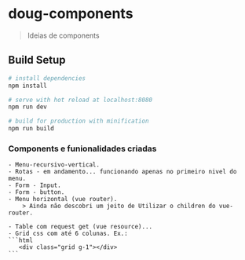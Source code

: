 # doug-components

> Ideias de components

## Build Setup

``` bash
# install dependencies
npm install

# serve with hot reload at localhost:8080
npm run dev

# build for production with minification
npm run build
```

### Components e funionalidades criadas
    - Menu-recursivo-vertical.
    - Rotas - em andamento... funcionando apenas no primeiro nivel do menu.
    - Form - Input.
    - Form - button.
    - Menu horizontal (vue router).
        > Ainda não descobri um jeito de Utilizar o children do vue-router.
    
    - Table com request get (vue resource)...
    - Grid css com até 6 colunas. Ex.:
    ```html
       <div class="grid g-1"></div>
    ```


